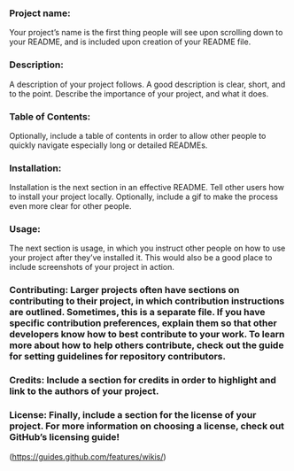 ### Project name:
Your project’s name is the first thing people will see upon scrolling down to your README, and is included upon creation of your README file.

### Description:
A description of your project follows. A good description is clear, short, and to the point. Describe the importance of your project, and what it does.

### Table of Contents: 
Optionally, include a table of contents in order to allow other people to quickly navigate especially long or detailed READMEs.

### Installation:
Installation is the next section in an effective README. Tell other users how to install your project locally. Optionally, include a gif to make the process even more clear for other people.

### Usage: 
The next section is usage, in which you instruct other people on how to use your project after they’ve installed it. This would also be a good place to include screenshots of your project in action.

### Contributing: Larger projects often have sections on contributing to their project, in which contribution instructions are outlined. Sometimes, this is a separate file. If you have specific contribution preferences, explain them so that other developers know how to best contribute to your work. To learn more about how to help others contribute, check out the guide for setting guidelines for repository contributors.

### Credits: Include a section for credits in order to highlight and link to the authors of your project.

### License: Finally, include a section for the license of your project. For more information on choosing a license, check out GitHub’s licensing guide!

(https://guides.github.com/features/wikis/)
